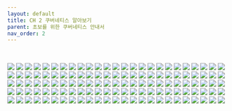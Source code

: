```yaml
---
layout: default
title: CH 2 쿠버네티스 알아보기
parent: 초보를 위한 쿠버네티스 안내서
nav_order: 2
---
```


<br>

![](/images/section-01_kubernetes_1_60-page-001.jpg)
![](/images/section-01_kubernetes_1_60-page-002.jpg)
![](/images/section-01_kubernetes_1_60-page-003.jpg)
![](/images/section-01_kubernetes_1_60-page-004.jpg)
![](/images/section-01_kubernetes_1_60-page-005.jpg)
![](/images/section-01_kubernetes_1_60-page-006.jpg)
![](/images/section-01_kubernetes_1_60-page-007.jpg)
![](/images/section-01_kubernetes_1_60-page-008.jpg)
![](/images/section-01_kubernetes_1_60-page-009.jpg)
![](/images/section-01_kubernetes_1_60-page-010.jpg)
![](/images/section-01_kubernetes_1_60-page-011.jpg)
![](/images/section-01_kubernetes_1_60-page-012.jpg)
![](/images/section-01_kubernetes_1_60-page-013.jpg)
![](/images/section-01_kubernetes_1_60-page-014.jpg)
![](/images/section-01_kubernetes_1_60-page-015.jpg)
![](/images/section-01_kubernetes_1_60-page-016.jpg)
![](/images/section-01_kubernetes_1_60-page-017.jpg)
![](/images/section-01_kubernetes_1_60-page-018.jpg)
![](/images/section-01_kubernetes_1_60-page-019.jpg)
![](/images/section-01_kubernetes_1_60-page-020.jpg)
![](/images/section-01_kubernetes_1_60-page-021.jpg)
![](/images/section-01_kubernetes_1_60-page-022.jpg)
![](/images/section-01_kubernetes_1_60-page-023.jpg)
![](/images/section-01_kubernetes_1_60-page-024.jpg)
![](/images/section-01_kubernetes_1_60-page-025.jpg)
![](/images/section-01_kubernetes_1_60-page-026.jpg)
![](/images/section-01_kubernetes_1_60-page-027.jpg)
![](/images/section-01_kubernetes_1_60-page-028.jpg)
![](/images/section-01_kubernetes_1_60-page-029.jpg)
![](/images/section-01_kubernetes_1_60-page-030.jpg)
![](/images/section-01_kubernetes_1_60-page-031.jpg)
![](/images/section-01_kubernetes_1_60-page-032.jpg)
![](/images/section-01_kubernetes_1_60-page-033.jpg)
![](/images/section-01_kubernetes_1_60-page-034.jpg)
![](/images/section-01_kubernetes_1_60-page-035.jpg)
![](/images/section-01_kubernetes_1_60-page-036.jpg)
![](/images/section-01_kubernetes_1_60-page-037.jpg)
![](/images/section-01_kubernetes_1_60-page-038.jpg)
![](/images/section-01_kubernetes_1_60-page-039.jpg)
![](/images/section-01_kubernetes_1_60-page-040.jpg)
![](/images/section-01_kubernetes_1_60-page-041.jpg)
![](/images/section-01_kubernetes_1_60-page-042.jpg)
![](/images/section-01_kubernetes_1_60-page-043.jpg)
![](/images/section-01_kubernetes_1_60-page-044.jpg)
![](/images/section-01_kubernetes_1_60-page-045.jpg)
![](/images/section-01_kubernetes_1_60-page-046.jpg)
![](/images/section-01_kubernetes_1_60-page-047.jpg)
![](/images/section-01_kubernetes_1_60-page-048.jpg)
![](/images/section-01_kubernetes_1_60-page-049.jpg)
![](/images/section-01_kubernetes_1_60-page-050.jpg)
![](/images/section-01_kubernetes_1_60-page-051.jpg)
![](/images/section-01_kubernetes_1_60-page-052.jpg)
![](/images/section-01_kubernetes_1_60-page-053.jpg)
![](/images/section-01_kubernetes_1_60-page-054.jpg)
![](/images/section-01_kubernetes_1_60-page-055.jpg)
![](/images/section-01_kubernetes_1_60-page-056.jpg)
![](/images/section-01_kubernetes_1_60-page-057.jpg)
![](/images/section-01_kubernetes_1_60-page-058.jpg)
![](/images/section-01_kubernetes_1_60-page-059.jpg)
![](/images/section-01_kubernetes_1_60-page-060.jpg)
![](/images/section-01_kubernetes_61_end-page-001.jpg)
![](/images/section-01_kubernetes_61_end-page-002.jpg)
![](/images/section-01_kubernetes_61_end-page-003.jpg)
![](/images/section-01_kubernetes_61_end-page-004.jpg)
![](/images/section-01_kubernetes_61_end-page-005.jpg)
![](/images/section-01_kubernetes_61_end-page-006.jpg)
![](/images/section-01_kubernetes_61_end-page-007.jpg)
![](/images/section-01_kubernetes_61_end-page-008.jpg)
![](/images/section-01_kubernetes_61_end-page-009.jpg)
![](/images/section-01_kubernetes_61_end-page-010.jpg)
![](/images/section-01_kubernetes_61_end-page-011.jpg)
![](/images/section-01_kubernetes_61_end-page-012.jpg)
![](/images/section-01_kubernetes_61_end-page-013.jpg)
![](/images/section-01_kubernetes_61_end-page-014.jpg)
![](/images/section-01_kubernetes_61_end-page-015.jpg)
![](/images/section-01_kubernetes_61_end-page-016.jpg)
![](/images/section-01_kubernetes_61_end-page-017.jpg)
![](/images/section-01_kubernetes_61_end-page-018.jpg)
![](/images/section-01_kubernetes_61_end-page-019.jpg)
![](/images/section-01_kubernetes_61_end-page-020.jpg)
![](/images/section-01_kubernetes_61_end-page-021.jpg)
![](/images/section-01_kubernetes_61_end-page-022.jpg)
![](/images/section-01_kubernetes_61_end-page-023.jpg)
![](/images/section-01_kubernetes_61_end-page-024.jpg)
![](/images/section-01_kubernetes_61_end-page-025.jpg)
![](/images/section-01_kubernetes_61_end-page-026.jpg)
![](/images/section-01_kubernetes_61_end-page-027.jpg)
![](/images/section-01_kubernetes_61_end-page-028.jpg)
![](/images/section-01_kubernetes_61_end-page-029.jpg)
![](/images/section-01_kubernetes_61_end-page-030.jpg)
![](/images/section-01_kubernetes_61_end-page-031.jpg)
![](/images/section-01_kubernetes_61_end-page-032.jpg)
![](/images/section-01_kubernetes_61_end-page-033.jpg)
![](/images/section-01_kubernetes_61_end-page-034.jpg)
![](/images/section-01_kubernetes_61_end-page-035.jpg)
![](/images/section-01_kubernetes_61_end-page-036.jpg)
![](/images/section-01_kubernetes_61_end-page-037.jpg)
![](/images/section-01_kubernetes_61_end-page-038.jpg)
![](/images/section-01_kubernetes_61_end-page-039.jpg)
![](/images/section-01_kubernetes_61_end-page-040.jpg)
![](/images/section-01_kubernetes_61_end-page-041.jpg)
![](/images/section-01_kubernetes_61_end-page-042.jpg)
![](/images/section-01_kubernetes_61_end-page-043.jpg)
![](/images/section-01_kubernetes_61_end-page-044.jpg)
![](/images/section-01_kubernetes_61_end-page-045.jpg)
![](/images/section-01_kubernetes_61_end-page-046.jpg)
![](/images/section-01_kubernetes_61_end-page-047.jpg)
![](/images/section-01_kubernetes_61_end-page-048.jpg)
![](/images/section-01_kubernetes_61_end-page-049.jpg)
![](/images/section-01_kubernetes_61_end-page-050.jpg)
![](/images/section-01_kubernetes_61_end-page-051.jpg)
![](/images/section-01_kubernetes_61_end-page-052.jpg)
![](/images/section-01_kubernetes_61_end-page-053.jpg)
![](/images/section-01_kubernetes_61_end-page-054.jpg)
![](/images/section-01_kubernetes_61_end-page-055.jpg)
![](/images/section-01_kubernetes_61_end-page-056.jpg)
![](/images/section-01_kubernetes_61_end-page-057.jpg)
![](/images/section-01_kubernetes_61_end-page-058.jpg)
![](/images/section-01_kubernetes_61_end-page-059.jpg)
![](/images/section-01_kubernetes_61_end-page-060.jpg)
![](/images/section-01_kubernetes_61_end-page-061.jpg)
![](/images/section-01_kubernetes_61_end-page-062.jpg)
![](/images/section-01_kubernetes_61_end-page-063.jpg)
![](/images/section-01_kubernetes_61_end-page-064.jpg)
![](/images/section-01_kubernetes_61_end-page-065.jpg)
